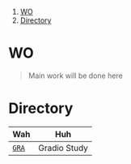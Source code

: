 1. [WO](#wo)
2. [Directory](#directory)

# WO

> Main work will be done here

# Directory

| Wah            | Huh          |
| -------------- | ------------ |
| [`GRA`](./GRA) | Gradio Study |
